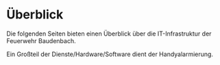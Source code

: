 # Überblick

Die folgenden Seiten bieten einen Überblick über die IT-Infrastruktur der Feuerwehr Baudenbach.

Ein Großteil der Dienste/Hardware/Software dient der Handyalarmierung.